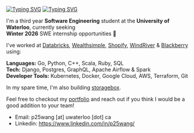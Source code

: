 [![Typing SVG](https://readme-typing-svg.demolab.com?font=Poppins&weight=600&size=25&pause=1000&color=F7F7F7&vCenter=true&width=430&height=40&lines=Hey+there,+I'm+Peter+%F0%9F%91%8B)](https://git.io/typing-svg#gh-dark-mode-only)
[![Typing SVG](https://readme-typing-svg.demolab.com?font=Poppins&weight=600&size=25&pause=1000&color=000000&vCenter=true&width=430&height=40&lines=Hey+there,+I'm+Peter+%F0%9F%91%8B)](https://git.io/typing-svg#gh-light-mode-only)

I'm a third year **Software Engineering** student at the **University of Waterloo**, currently seeking \
**Winter 2026** SWE internship opportunities 🌱

I've worked at <ins>Databricks</ins>, <ins>Wealthsimple</ins>, <ins>Shopify</ins>, <ins>WindRiver</ins> & <ins>Blackberry</ins> using:

**Languages:** Go, Python, C++, Scala, Ruby, SQL \
**Tech:** Django, Postgres, GraphQL, Apache Airflow \& Spark \
**Developer Tools:** Kubernetes, Docker, Google Cloud, AWS, Terraform, Git

In my spare time, I'm also building [storagebox](https://storagebox.app/).

Feel free to checkout my [portfolio](https://petemango.me/) and reach out if you think I would be a good addition to your team!

- Email: p25wang [at] uwaterloo [dot] ca
- Linkedin: https://www.linkedin.com/in/p25wang/

